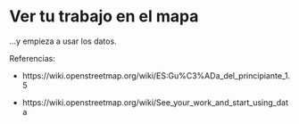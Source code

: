 # Ver tu trabajo en el mapa 

...y empieza a usar los datos.

Referencias:

* https:\/\/wiki.openstreetmap.org\/wiki\/ES:Gu%C3%ADa\_del\_principiante\_1.5

* https:\/\/wiki.openstreetmap.org\/wiki\/See\_your\_work\_and\_start\_using\_data

